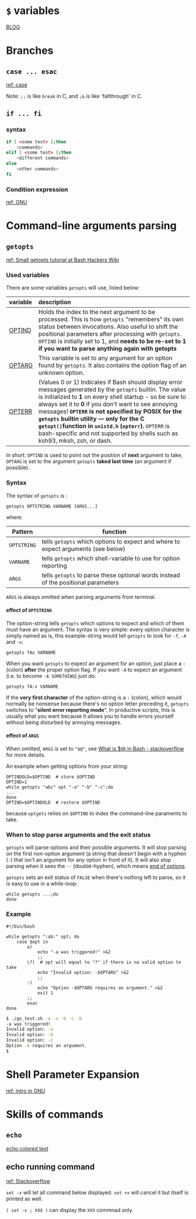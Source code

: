 # `$` variables

[BLOG](http://c.biancheng.net/cpp/view/2739.html)



# Branches

## `case ... esac`

[ref: case](https://linuxize.com/post/bash-case-statement/)

Note: `;;` is like `break` in C, and `;&` is like 'fallthrough' in C.



## `if ... fi`

### syntax

```bash
if [ <some test> ];then
	<commands>
elif [ <some test> ];then
	<different commands>
else
	<other commands>
fi
```



### Condition expression

[ref: GNU](https://www.gnu.org/software/bash/manual/html_node/Bash-Conditional-Expressions.html)



# Command-line arguments parsing

## `getopts`

[ref: Small getopts tutorial at Bash Hackers Wiki](https://wiki.bash-hackers.org/howto/getopts_tutorial)



### Used variables

There are some variables `getopts` will use, listed below:

| variable                                                     | description                                                  |
| :----------------------------------------------------------- | :----------------------------------------------------------- |
| [OPTIND](https://wiki.bash-hackers.org/syntax/shellvars#optind) | Holds the index to the next argument to be processed. This is how `getopts` "remembers" its own status between invocations. Also useful to shift the positional parameters after processing with `getopts`. `OPTIND` is initially set to 1, and **needs to be re-set to 1 if you want to parse anything again with getopts** |
| [OPTARG](https://wiki.bash-hackers.org/syntax/shellvars#optarg) | This variable is set to any argument for an option found by `getopts`. It also contains the option flag of an unknown option. |
| [OPTERR](https://wiki.bash-hackers.org/syntax/shellvars#opterr) | (Values 0 or 1) Indicates if Bash should display error messages generated by the `getopts` builtin. The value is initialized to **1** on every shell startup - so be sure to always set it to **0** if you don't want to see annoying messages! **`OPTERR` is not specified by POSIX for the `getopts` builtin utility — only for the C `getopt()`function in `unistd.h` (`opterr`).** `OPTERR` is bash-specific and not supported by shells such as ksh93, mksh, zsh, or dash. |

In short: `OPTIND` is used to point out the position of **next** argument to take, `OPTARG` is set to the argument `getopts` **taked last time** (an argument if possible).



### Syntax

The syntax of `getopts` is :

```shell
getopts OPTSTRING VARNAME [ARGS...]
```

where:

| Pattern     | function                                                     |
| ----------- | ------------------------------------------------------------ |
| `OPTSTRING` | tells `getopts` which options to expect and where to expect arguments (see below) |
| `VARNAME`   | tells `getopts` which shell-variable to use for option reporting |
| `ARGS`      | tells `getopts` to parse these optional words instead of the positional parameters |

`ARGS` is always omitted when parsing arguments from terminal.



#### effect of `OPTSTRING`

The option-string tells `getopts` which options to expect and which of them must have an argument. The syntax is very simple: every option character is simply named as is, this example-string would tell `getopts` to look for `-f`, `-A` and `-x`:

```shell
getopts fAx VARNAME
```

When you want `getopts` to expect an argument for an option, just place a `:` (colon) **after** the proper option flag. If you want `-A` to expect an argument (i.e. to become `-A SOMETHING`) just do:

```shell
getopts fA:x VARNAME
```



If the **very first character** of the option-string is a `:` (colon), which would normally be nonsense because there's no option letter preceding it, `getopts` switches to "**silent error reporting mode**". In productive scripts, this is usually what you want because it allows you to handle errors yourself without being disturbed by annoying messages.



#### effect of `ARGS`

When omitted, `ARGS` is set to `"$@"`, see [What is $@ in Bash - stackoverflow](https://stackoverflow.com/questions/3898665/what-is-in-bash) for more details.

An example when getting options from your string:

```shell
OPTINDOLD=$OPTIND  # store $OPTIND
OPTIND=1
while getopts "abc" opt "-a" "-b" "-c";do
...
done
OPTIND=$OPTINDOLD  # restore $OPTIND
```

because `optgets` relies on `$OPTIND` to index the command-line paraments to take.



### When to stop parse arguments and the exit status

`getopts` will parse options and their possible arguments. It will stop parsing on the first non-option argument (a string that doesn't begin with a hyphen (`-`) that isn't an argument for any option in front of it). It will also stop parsing when it sees the `--` (double-hyphen), which means [end of options](https://wiki.bash-hackers.org/dict/terms/end_of_options).



`getopts` sets an exit status of `FALSE` when there's nothing left to parse, so it is easy to use in a while-loop:

```shell
while getopts ...;do
done
```



### Example

```shell
#!/bin/bash
 
while getopts ":ab:" opt; do
	case $opt in
		a)
			echo "-a was triggered!" >&2
			;;
		\?)  # opt will equal to "?" if there is no valid option to take
			echo "Invalid option: -$OPTARG" >&2
			;;
		:)
			echo "Option -$OPTARG requires an argument." >&2
			exit 1
		;;
		esac
done
```

```sh
$ ./go_test.sh -a -x -b -c -b
-a was triggered!
Invalid option: -x
Invalid option: -b
Invalid option: -c
Option -b requires an argument.
$ 
```



# Shell Parameter Expansion

[ref: intro in GNU](https://www.gnu.org/software/bash/manual/html_node/Shell-Parameter-Expansion.html)



# Skills of commands

## `echo`

[echo colored text](https://stackoverflow.com/questions/5947742/how-to-change-the-output-color-of-echo-in-linux)



## echo running command

[ref: Stackoverflow](https://stackoverflow.com/questions/2853803/how-to-echo-shell-commands-as-they-are-executed)

`set -x` will let all command below displayed. `set +x` will cancel it but itself is printed as well.

`( set -x ; XXX )` can display the `XXX` commnad only.